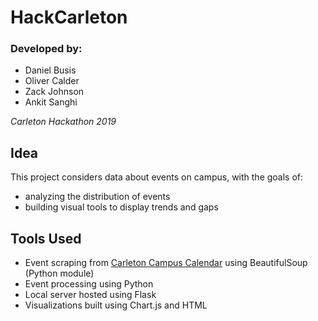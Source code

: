 # HackCarleton
### Developed by: 

- Daniel Busis
- Oliver Calder
- Zack Johnson
- Ankit Sanghi

_Carleton Hackathon 2019_

## Idea

This project considers data about events on campus, with the goals of:

- analyzing the distribution of events
- building visual tools to display trends and gaps

## Tools Used

- Event scraping from [Carleton Campus Calendar](https://apps.carleton.edu/calendar/?view=monthly) using BeautifulSoup (Python module)
- Event processing using Python
- Local server hosted using Flask
- Visualizations built using Chart.js and HTML
